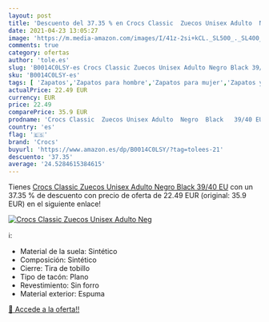 ```yaml
---
layout: post
title: 'Descuento del 37.35 % en Crocs Classic  Zuecos Unisex Adulto  Neg'
date: 2021-04-23 13:05:27
image: 'https://m.media-amazon.com/images/I/41z-2si+kCL._SL500_._SL400_.jpg'
comments: true
category: ofertas
author: 'tole.es'
slug: 'B0014C0LSY-es Crocs Classic Zuecos Unisex Adulto Negro Black 39/40 EU'
sku: 'B0014C0LSY-es'
tags: [ 'Zapatos','Zapatos para hombre','Zapatos para mujer','Zapatos y complementos','Zuecos y mules de mujer','Zuecos y mules para hombre','crocs','zuecos', ]
actualPrice: 22.49 EUR
currency: EUR
price: 22.49
comparePrice: 35.9 EUR
prodname: 'Crocs Classic  Zuecos Unisex Adulto  Negro  Black   39/40 EU'
country: 'es'
flag: '🇪🇸'
brand: 'Crocs'
buyurl: 'https://www.amazon.es/dp/B0014C0LSY/?tag=tolees-21'
descuento: '37.35'
average: '24.5284615384615'
---
```


Tienes [Crocs Classic  Zuecos Unisex Adulto  Negro  Black   39/40 EU](https://www.amazon.es/dp/B0014C0LSY/?tag=tolees-21) con un 37.35 % de descuento con precio de oferta de 22.49 EUR (original: 35.9 EUR) en el siguiente enlace!

[![Crocs Classic  Zuecos Unisex Adulto  Neg](https://m.media-amazon.com/images/I/41z-2si+kCL._SL500_._SL400_.jpg)](https://www.amazon.es/dp/B0014C0LSY/?tag=tolees-21)

ℹ️:

- Material de la suela: Sintético
- Composición: Sintético
- Cierre: Tira de tobillo
- Tipo de tacón: Plano
- Revestimiento: Sin forro
- Material exterior: Espuma

[🛒 Accede a la oferta!!](https://www.amazon.es/dp/B0014C0LSY/?tag=tolees-21)
